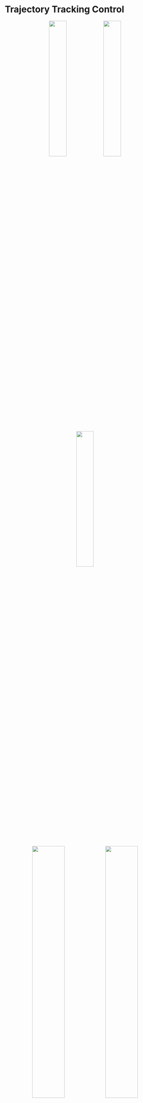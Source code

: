 # Trajectory Tracking Control

<p align="center">
  <img src="https://github.com/user-attachments/assets/50140508-8634-4331-a070-37be34335195" width="33%" />
  <img src="https://github.com/user-attachments/assets/527ad299-1f5a-4cb7-a935-4ceb217da91d" width="33%" />
  <img src="https://github.com/user-attachments/assets/1ebddae2-a2a2-4ea9-9461-33db2c166d90" width="33%" />
</p>

<p align="center">
  <img src="https://github.com/user-attachments/assets/8bf9470e-365a-463c-ac51-71b7d5e8027a" width="45%" />
  <img src="https://github.com/user-attachments/assets/1924b52a-ec53-4e70-8a37-2406ac2f91e2" width="45%" />
 
</p>

